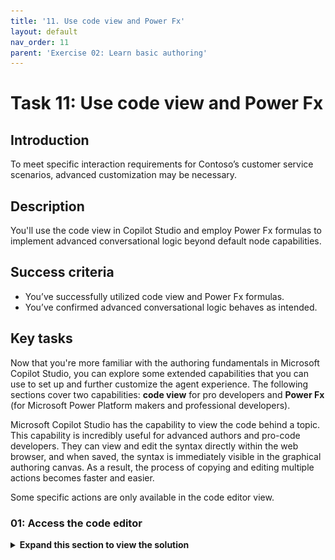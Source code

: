 ```yaml
---
title: '11. Use code view and Power Fx'
layout: default
nav_order: 11
parent: 'Exercise 02: Learn basic authoring'
---
```


# Task 11: Use code view and Power Fx

## Introduction

To meet specific interaction requirements for Contoso’s customer service scenarios, advanced customization may be necessary.

## Description

You'll use the code view in Copilot Studio and employ Power Fx formulas to implement advanced conversational logic beyond default node capabilities.

## Success criteria

-   You’ve successfully utilized code view and Power Fx formulas.
-   You’ve confirmed advanced conversational logic behaves as intended.


## Key tasks

Now that you're more familiar with the authoring fundamentals in Microsoft Copilot Studio, you can explore some extended capabilities that you can use to set up and further customize the agent experience. The following sections cover two capabilities: **code view** for pro developers and **Power Fx** (for Microsoft Power Platform makers and professional developers).
 	
Microsoft Copilot Studio has the capability to view the code behind a topic. This capability is incredibly useful for advanced authors and pro-code developers. They can view and edit the syntax directly within the web browser, and when saved, the syntax is immediately visible in the graphical authoring canvas. As a result, the process of copying and editing multiple actions becomes faster and easier. 

Some specific actions are only available in the code editor view.

### 01: Access the code editor

<details markdown="block"> 
  <summary><strong>Expand this section to view the solution</strong></summary> 

1. In **Check Order Status**, select **More** (ellipsis) in the upper-right part of the canvas next to **Save**, then select **Open code editor**.

	![jxtyans6.jpg](../../media/jxtyans6.jpg)

1. Here you can see your dialog in YAML code view.

	![cxhge4se.jpg](../../media/cxhge4se.jpg)

1. Select **Close code editor** in the upper-right corner of the pane after exploring the feature.

{: .warning } 
> If the option is unavailable, please refresh the page to return to the canvas.

</details>